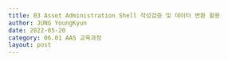```yaml
---
title: 03 Asset Administration Shell 작성검증 및 데이터 변환 활용
author: JUNG YoungKyun
date: 2022-05-20
category: 06.01 AAS 교육과정
layout: post
---
```

